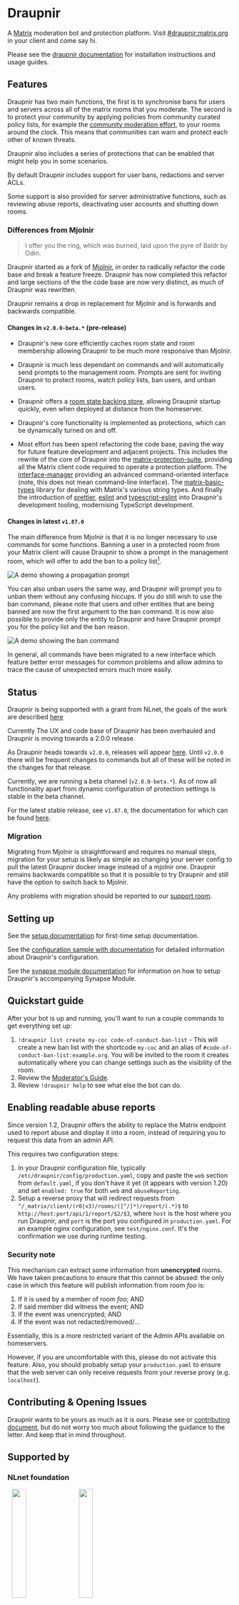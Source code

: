 <!--
SPDX-FileCopyrightText: 2024 Gnuxie <Gnuxie@protonmail.com>

SPDX-License-Identifier: CC-BY-SA-4.0
-->

# Draupnir

A [Matrix](https://matrix.org) moderation bot and protection platform.
Visit [#draupnir:matrix.org](https://matrix.to/#/#draupnir:matrix.org)
in your client and come say hi.

Please see the [draupnir
documentation](https://the-draupnir-project.github.io/draupnir-documentation/)
for installation instructions and usage guides.

## Features

Draupnir has two main functions, the first is to synchronise bans for
users and servers across all of the matrix rooms that you moderate.
The second is to protect your community by applying policies from community curated
policy lists, for example the [community moderation effort](https://matrix.to/#/#community-moderation-effort-bl:neko.dev),
to your rooms around the clock. This means that communities can warn
and protect each other of known threats.

Draupnir also includes a series of protections that can be enabled
that might help you in some scenarios.

By default Draupnir includes support for user bans, redactions and
server ACLs.

Some support is also provided for server administrative functions,
such as reviewing abuse reports, deactivating user accounts and
shutting down rooms.

### Differences from Mjolnir

> I offer you the ring, which was burned, laid upon the pyre of Baldr by Odin.

Draupnir started as a fork of [Mjolnir](https://github.com/matrix-org/mjolnir),
in order to radically refactor the code base and break a feature freeze.
Draupnir has now completed this refactor and large sections of the the
code base are now very distinct, as much of Draupnir was rewritten.

Draupnir remains a drop in replacement for Mjolnir and is forwards and
backwards compatible.

#### Changes in `v2.0.0-beta.*` (pre-release)

* Draupnir's new core efficiently caches room state and room
  membership allowing Draupnir to be much more responsive than
  Mjolnir.

* Draupnir is much less dependant on commands
  and will automatically send prompts to the management room.
  Prompts are sent for inviting Draupnir to protect rooms,
  watch policy lists, ban users, and unban users.

* Draupnir offers a [room state backing
  store](https://github.com/the-draupnir-project/Draupnir/blob/main/config/default.yaml#L206-L212),
  allowing Draupnir startup quickly, even when deployed at distance
  from the homeserver.

* Draupnir's core functionality is implemented as protections,
  which can be dynamically turned on and off.

* Most effort has been spent refactoring the code base, paving the way
  for future feature development and adjacent projects. This includes
  the rewrite of the core of Draupnir into the
  [matrix-protection-suite](https://github.com/Gnuxie/matrix-protection-suite),
  providing all the Matrix client code required to operate a
  protection platform.  The
  [interface-manager](https://github.com/the-draupnir-project/interface-manager)
  providing an advanced command-oriented interface (note, this does
  not mean command-line interface). The
  [matrix-basic-types](https://github.com/the-draupnir-project/matrix-basic-types)
  library for dealing with Matrix's various string types. And finally
  the introduction of [prettier](https://prettier.io/),
  [eslint](https://eslint.org/) and
  [typescript-eslint](https://typescript-eslint.io/) into Draupnir's
  development tooling, modernising TypeScript development.


#### Changes in latest `v1.87.0`

The main difference from Mjolnir is that it is no longer necessary to use
commands for some functions. Banning a user in a protected room from your
Matrix client will cause Draupnir to show a prompt in the management room,
which will offer to add the ban to a policy list[^the-gif-width].

![A demo showing a propagation prompt](docs/ban-propagation-prompt.gif)

You can also unban users the same way, and Draupnir will prompt you
to unban them without any confusing hiccups.
If you do still wish to use the ban command, please note that users
and other entities that are being banned are now the first argument
to the ban command. It is now also possible to provide only the entity to
Draupnir and have Draupnir prompt you for the policy list and the ban reason.

![A demo showing the ban command](docs/ban-command-prompt.gif)

In general, all commands have been migrated to a new interface which
feature better error messages for common problems and allow admins
to trace the cause of unexpected errors much more easily.

[^the-gif-width]:
    Yes, i know they don't align horizontally,
    you are welcome to suggest how this should be fixed.

## Status

Draupnir is being supported with a grant from NLnet,
the goals of the work are described [here](https://marewolf.me/posts/draupnir/24-nlnet-goals.html)

Currently The UX and code base of Draupnir has been overhauled and
Draupnir is moving towards a 2.0.0 release.

As Draupnir heads towards `v2.0.0`, releases will appear [here](https://github.com/Gnuxie/Draupnir/releases).
Until `v2.0.0` there will be frequent changes to commands but all of these
will be noted in the changes for that release.

Currently, we are running a beta channel (`v2.0.0-beta.*`). As of now
all functionality apart from dynamic configuration of protection
settings is stable in the beta channel.

For the latest stable release, see `v1.87.0`, the documentation
for which can be found [here](https://github.com/the-draupnir-project/Draupnir/tree/v1.87.0).

### Migration

Migrating from Mjolnir is straightforward and requires no manual steps,
migration for your setup is likely as simple as changing your server config to
pull the latest Draupnir docker image instead of a mjolnir one.
Draupnir remains backwards compatible so that it is possible to try Draupnir
and still have the option to switch back to Mjolnir.

Any problems with migration should be reported to our [support room](https://matrix.to/#/#draupnir:matrix.org).

## Setting up

See the [setup documentation](https://the-draupnir-project.github.io/draupnir-documentation/bot/setup) for first-time setup documentation.

See the [configuration sample with documentation](config/default.yaml) for detailed information about Draupnir's configuration.

See the [synapse module documentation](docs/synapse_module.md) for information on how to setup Draupnir's accompanying Synapse Module.

## Quickstart guide

After your bot is up and running, you'll want to run a couple commands to get everything
set up:

1. `!draupnir list create my-coc code-of-conduct-ban-list` - This will create a new ban list
   with the shortcode `my-coc` and an alias of `#code-of-conduct-ban-list:example.org`. You
   will be invited to the room it creates automatically where you can change settings such
   as the visibility of the room.
2. Review the [Moderator's Guide](https://the-draupnir-project.github.io/draupnir-documentation/moderator/setting-up-and-configuring).
3. Review `!draupnir help` to see what else the bot can do.

## Enabling readable abuse reports

Since version 1.2, Draupnir offers the ability to replace the Matrix endpoint used
to report abuse and display it into a room, instead of requiring you to request
this data from an admin API.

This requires two configuration steps:

1. In your Draupnir configuration file, typically `/etc/draupnir/config/production.yaml`, copy and paste the `web` section from `default.yaml`, if you don't have it yet (it appears with version 1.20) and set `enabled: true` for both `web` and
   `abuseReporting`.
2. Setup a reverse proxy that will redirect requests from `^/_matrix/client/(r0|v3)/rooms/([^/]*)/report/(.*)$` to `http://host:port/api/1/report/$2/$3`, where `host` is the host where you run Draupnir, and `port` is the port you configured in `production.yaml`. For an example nginx configuration, see `test/nginx.conf`. It's the confirmation we use during runtime testing.

### Security note

This mechanism can extract some information from **unencrypted** rooms. We have
taken precautions to ensure that this cannot be abused: the only case in which
this feature will publish information from room _foo_ is:

1. If it is used by a member of room _foo_; AND
2. If said member did witness the event; AND
3. If the event was unencrypted; AND
4. If the event was not redacted/removed/...

Essentially, this is a more restricted variant of the Admin APIs available on
homeservers.

However, if you are uncomfortable with this, please do not activate this feature.
Also, you should probably setup your `production.yaml` to ensure that the web
server can only receive requests from your reverse proxy (e.g. `localhost`).

## Contributing & Opening Issues

Draupnir wants to be yours as much as it is ours.
Please see or [contributing document](https://the-draupnir-project.github.io/draupnir-documentation/contributing), but do not
worry too much about following the guidance to the letter. And
keep that in mind throughout.

## Supported by

### NLnet foundation

<p>
   <img src="https://nlnet.nl/logo/banner.svg" width="25%" hspace="10">
   <img src="https://nlnet.nl/image/logos/NGI0Core_tag.svg" width="25%" hspace="10">
</p>

Draupnir is supported by the NLnet foundation and
[NGI Zero](https://nlnet.nl/NGI0/) under the
[NGI Zero Core](https://nlnet.nl/core/) programme.

You can find details of the work that is being supported from NLnet
[here](https://nlnet.nl/project/Draupnir/) and the goals
[here](https://marewolf.me/posts/draupnir/24-nlnet-goals.html).
